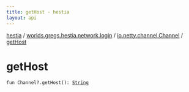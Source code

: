 ```yaml
---
title: getHost - hestia
layout: api
---
```


<div class='api-docs-breadcrumbs'><a href="../../index.html">hestia</a> / <a href="../index.html">worlds.gregs.hestia.network.login</a> / <a href="index.html">io.netty.channel.Channel</a> / <a href="./get-host.html">getHost</a></div>

# getHost

<div class="signature"><code><span class="keyword">fun </span><span class="identifier">Channel</span><span class="symbol">?</span><span class="symbol">.</span><span class="identifier">getHost</span><span class="symbol">(</span><span class="symbol">)</span><span class="symbol">: </span><a href="https://kotlinlang.org/api/latest/jvm/stdlib/kotlin/-string/index.html"><span class="identifier">String</span></a></code></div>
